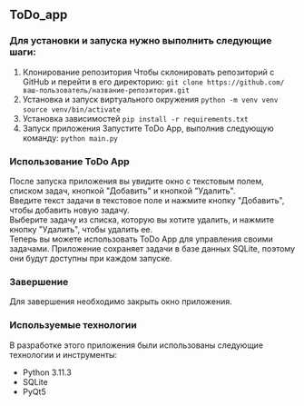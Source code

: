 ## ToDo_app

### Для установки и запуска нужно выполнить следующие шаги:
1. Клонирование репозитория
Чтобы склонировать репозиторий с GitHub и перейти в его директорию:
```git clone https://github.com/ваш-пользователь/название-репозитория.git```
2. Установка и запуск виртуального окружения
```python -m venv venv```
```source venv/bin/activate```
3. Установка зависимостей
```pip install -r requirements.txt```
4. Запуск приложения
Запустите ToDo App, выполнив следующую команду:
```python main.py```

### Использование ToDo App
После запуска приложения вы увидите окно с текстовым полем, списком задач, кнопкой "Добавить" и кнопкой "Удалить".  
Введите текст задачи в текстовое поле и нажмите кнопку "Добавить", чтобы добавить новую задачу.  
Выберите задачу из списка, которую вы хотите удалить, и нажмите кнопку "Удалить", чтобы удалить ее.  
Теперь вы можете использовать ToDo App для управления своими задачами. Приложение сохраняет задачи в базе данных SQLite, поэтому они будут доступны при каждом запуске.

### Завершение
Для завершения необходимо закрыть окно приложения.

### Используемые технологии
В разработке этого приложения были использованы следующие технологии и инструменты:
- Python 3.11.3
- SQLite
- PyQt5
